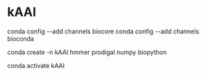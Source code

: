 # kAAI

conda config --add channels biocore
conda config --add channels bioconda

conda create -n kAAI hmmer prodigal numpy biopython

conda activate kAAI